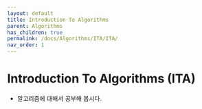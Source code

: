 ```yaml
---
layout: default
title: Introduction To Algorithms
parent: Algorithms
has_children: true
permalink: /docs/Algorithms/ITA/ITA/
nav_order: 1
---
```


# Introduction To Algorithms (ITA)
* 알고리즘에 대해서 공부해 봅시다.

